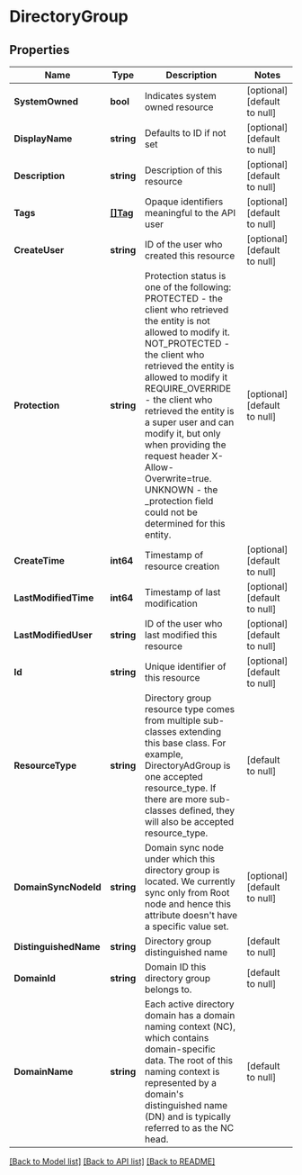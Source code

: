 # DirectoryGroup

## Properties
Name | Type | Description | Notes
------------ | ------------- | ------------- | -------------
**SystemOwned** | **bool** | Indicates system owned resource | [optional] [default to null]
**DisplayName** | **string** | Defaults to ID if not set | [optional] [default to null]
**Description** | **string** | Description of this resource | [optional] [default to null]
**Tags** | [**[]Tag**](Tag.md) | Opaque identifiers meaningful to the API user | [optional] [default to null]
**CreateUser** | **string** | ID of the user who created this resource | [optional] [default to null]
**Protection** | **string** | Protection status is one of the following: PROTECTED - the client who retrieved the entity is not allowed             to modify it. NOT_PROTECTED - the client who retrieved the entity is allowed                 to modify it REQUIRE_OVERRIDE - the client who retrieved the entity is a super                    user and can modify it, but only when providing                    the request header X-Allow-Overwrite&#x3D;true. UNKNOWN - the _protection field could not be determined for this           entity.  | [optional] [default to null]
**CreateTime** | **int64** | Timestamp of resource creation | [optional] [default to null]
**LastModifiedTime** | **int64** | Timestamp of last modification | [optional] [default to null]
**LastModifiedUser** | **string** | ID of the user who last modified this resource | [optional] [default to null]
**Id** | **string** | Unique identifier of this resource | [optional] [default to null]
**ResourceType** | **string** | Directory group resource type comes from multiple sub-classes extending this base class. For example, DirectoryAdGroup is one accepted resource_type. If there are more sub-classes defined, they will also be accepted resource_type. | [default to null]
**DomainSyncNodeId** | **string** | Domain sync node under which this directory group is located. We currently sync only from Root node and hence this attribute doesn&#x27;t have a specific value set. | [optional] [default to null]
**DistinguishedName** | **string** | Directory group distinguished name | [default to null]
**DomainId** | **string** | Domain ID this directory group belongs to. | [default to null]
**DomainName** | **string** | Each active directory domain has a domain naming context (NC), which contains domain-specific data. The root of this naming context is represented by a domain&#x27;s distinguished name (DN) and is typically referred to as the NC head. | [default to null]

[[Back to Model list]](../README.md#documentation-for-models) [[Back to API list]](../README.md#documentation-for-api-endpoints) [[Back to README]](../README.md)

